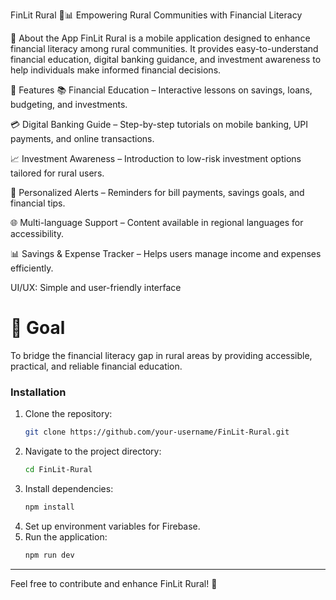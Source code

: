 FinLit Rural 🏡📊
Empowering Rural Communities with Financial Literacy

📌 About the App
FinLit Rural is a mobile application designed to enhance financial literacy among rural communities. It provides easy-to-understand financial education, digital banking guidance, and investment awareness to help individuals make informed financial decisions.

🚀 Features
📚 Financial Education – Interactive lessons on savings, loans, budgeting, and investments.

💳 Digital Banking Guide – Step-by-step tutorials on mobile banking, UPI payments, and online transactions.

📈 Investment Awareness – Introduction to low-risk investment options tailored for rural users.

🔔 Personalized Alerts – Reminders for bill payments, savings goals, and financial tips.

🌐 Multi-language Support – Content available in regional languages for accessibility.

📊 Savings & Expense Tracker – Helps users manage income and expenses efficiently.



UI/UX: Simple and user-friendly interface

# 🎯 Goal  
To bridge the financial literacy gap in rural areas by providing accessible, practical, and reliable financial education.  

### Installation  
1. Clone the repository:
   ```bash
   git clone https://github.com/your-username/FinLit-Rural.git
   ```
2. Navigate to the project directory:
   ```bash
   cd FinLit-Rural
   ```
3. Install dependencies:
   ```bash
   npm install
   ```
4. Set up environment variables for Firebase.  
5. Run the application:
   ```bash
   npm run dev
   ```
---  
Feel free to contribute and enhance FinLit Rural! 🚀
